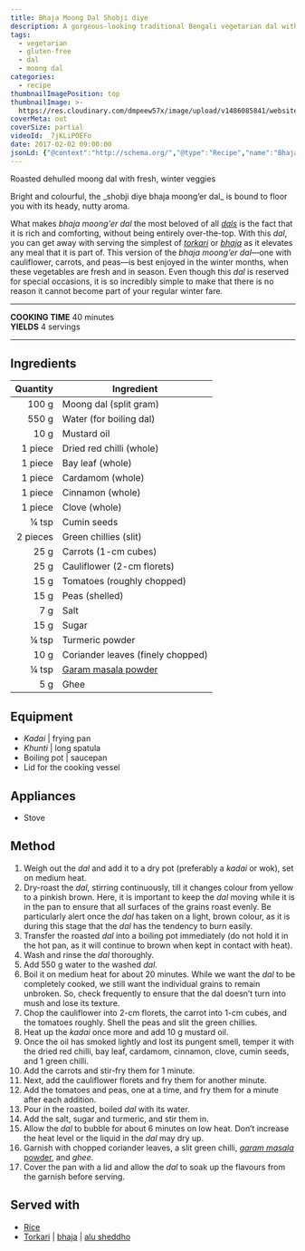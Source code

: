 ```yaml
---
title: Bhaja Moong Dal Shobji diye
description: A gorgeous-looking traditional Bengali vegetarian dal with roasted yellow mung beans, simmered with cauliflowers, carrots and peas.
tags:
  - vegetarian
  - gluten-free
  - dal
  - moong dal
categories:
  - recipe
thumbnailImagePosition: top
thumbnailImage: >-
  https://res.cloudinary.com/dmpeew57x/image/upload/v1486085841/website-thumbnail-bhaja-moong-dal_mmllfy.jpg
coverMeta: out
coverSize: partial
videoId: _7jKLiPOEFo
date: 2017-02-02 09:00:00
jsonLd: {"@context":"http://schema.org/","@type":"Recipe","name":"Bhaja Moong Dal Shobji diye","author":"Bong Eats","image":"https://res.cloudinary.com/dmpeew57x/image/upload/v1486085841/thumbnail-small-bhaja-moong-dal_l0srb1.jpg","description":"Roasted moong dal with fresh, winter veggies","prepTime":"PT15M","totalTime":"PT40M","recipeYield":"4 servings","recipeIngredient":["100 g   Moong dal (split gram)","550 g   Water (for boiling dal)","10 g   Mustard oil","1 piece   Dried red chilli (whole)","1 piece   Bay leaf (whole)","1 piece   Cardamom (whole)","1 piece   Cinnamon (whole)","1 piece   Clove (whole)","¼ tsp   Cumin seeds","2 pieces   Green chillies (slit)","25 g   Carrots (1-cm cubes)","25 g   Cauliflower (2-cm florets)","15 g   Tomatoes (roughly chopped)","15 g   Peas (shelled)","7 g   Salt","15 g   Sugar","¼ tsp   Turmeric powder","10 g   Coriander leaves (finely chopped)","¼ tsp   Garam masala powder","5 g   Ghee"],"recipeInstructions":["1. Weigh out the dal and add it to a dry pot (preferably a kadai or wok), set on medium heat.","2. Dry-roast the dal, stirring continuously, till it changes colour from yellow to a pinkish brown. Here, it is important to keep the dal moving while it is in the pan to ensure that all surfaces of the grains roast evenly. Be particularly alert once the dal has taken on a light, brown colour, as it is during this stage that the dal has the tendency to burn easily.","3. Transfer the roasted dal into a boiling pot immediately (do not hold it in the hot pan, as it will continue to brown when kept in contact with heat).","4. Wash and rinse the dal thoroughly.","5. Add 550 g water to the washed dal.","6. Boil it on medium heat for about 20 minutes. While we want the dal to be completely cooked, we still want the individual grains to remain unbroken. So, check frequently to ensure that the dal doesn’t turn into mush and lose its texture.","7. Chop the cauliflower into 2-cm florets, the carrot into 1-cm cubes, and the tomatoes roughly. Shell the peas and slit the green chillies.","8. Heat up the kadai once more and add 10 g mustard oil.","9. Once the oil has smoked lightly and lost its pungent smell, temper it with the dried red chilli, bay leaf, cardamom, cinnamon, clove, cumin seeds, and 1 green chilli.","10. Add the carrots and stir-fry them for 1 minute.","11. Next, add the cauliflower florets and fry them for another minute.","12. Add the tomatoes and peas, one at a time, and fry them for a minute after each addition.","13. Pour in the roasted, boiled dal with its water.","14. Add the salt, sugar and turmeric, and stir them in.","15. Allow the dal to bubble for about 6 minutes on low heat. Don’t increase the heat level or the liquid in the dal may dry up.","16. Garnish with chopped coriander leaves, a slit green chilli, garam masala powder, and ghee.","17. Cover the pan with a lid and allow the dal to soak up the flavours from the garnish before serving."]}
---
```


<p class="post-byline">Roasted dehulled moong dal with fresh, winter veggies</p>

<p class="post-intro">Bright and colourful, the _shobji diye bhaja moong’er dal_ is bound to floor you with its heady, nutty aroma.</p>

<!-- more -->
<span class="dropcap">W</span>hat makes _bhaja moong'er dal_ the most beloved of all [_dals_](/tags/dal/) is the fact that it is rich and comforting, without being entirely over-the-top. With this _dal_, you can get away with serving the simplest of [_torkari_](/tags/torkari/) or [_bhaja_](/tags/bhaja/) as it elevates any meal that it is part of. This version of the _bhaja moong’er dal_—one with cauliflower, carrots, and peas—is best enjoyed in the winter months, when these vegetables are fresh and in season. Even though this _dal_ is reserved for special occasions, it is so incredibly simple to make that there is no reason it cannot become part of your regular winter fare.
</p>

***

**COOKING TIME** 40 minutes   
**YIELDS** 4 servings

***
## Ingredients
| Quantity | Ingredient                        |
|---------:|-----------------------------------|
|    100 g | Moong dal (split gram)            |
|    550 g | Water (for boiling dal)           |
|     10 g | Mustard oil                       |
|  1 piece | Dried red chilli (whole)          |
|  1 piece | Bay leaf (whole)                  |
|  1 piece | Cardamom (whole)                  |
|  1 piece | Cinnamon (whole)                  |
|  1 piece | Clove (whole)                     |
|    ¼ tsp | Cumin seeds                       |
| 2 pieces | Green chillies (slit)             |
|     25 g | Carrots (1-cm cubes)              |
|     25 g | Cauliflower (2-cm florets)        |
|     15 g | Tomatoes (roughly chopped)        |
|     15 g | Peas (shelled)                    |
|      7 g | Salt                              |
|     15 g | Sugar                             |
|    ¼ tsp | Turmeric powder                   |
|     10 g | Coriander leaves (finely chopped) |
|    ¼ tsp | [Garam masala powder](/recipe/bengali-garam-masala/) |
|      5 g | Ghee                              |

## Equipment
- _Kadai_ | frying pan
- _Khunti_ | long spatula
- Boiling pot | saucepan
- Lid for the cooking vessel

## Appliances
- Stove

## Method
1. Weigh out the _dal_ and add it to a dry pot (preferably a _kadai_ or wok), set on medium heat.
2. Dry-roast the _dal_, stirring continuously, till it changes colour from yellow to a pinkish brown. Here, it is important to keep the _dal_ moving while it is in the pan to ensure that all surfaces of the grains roast evenly. Be particularly alert once the _dal_ has taken on a light, brown colour, as it is during this stage that the _dal_ has the tendency to burn easily.
3. Transfer the roasted _dal_ into a boiling pot immediately (do not hold it in the hot pan, as it will continue to brown when kept in contact with heat).
4. Wash and rinse the _dal_ thoroughly.
5. Add 550 g water to the washed _dal_.
6. Boil it on medium heat for about 20 minutes. While we want the _dal_ to be completely cooked, we still want the individual grains to remain unbroken. So, check frequently to ensure that the dal doesn’t turn into mush and lose its texture.
7. Chop the cauliflower into 2-cm florets, the carrot into 1-cm cubes, and the tomatoes roughly. Shell the peas and slit the green chillies.
8. Heat up the _kadai_ once more and add 10 g mustard oil.
9. Once the oil has smoked lightly and lost its pungent smell, temper it with the dried red chilli, bay leaf, cardamom, cinnamon, clove, cumin seeds, and 1 green chilli.
10. Add the carrots and stir-fry them for 1 minute.
11. Next, add the cauliflower florets and fry them for another minute.
12. Add the tomatoes and peas, one at a time, and fry them for a minute after each addition.
13. Pour in the roasted, boiled _dal_ with its water.
14. Add the salt, sugar and turmeric, and stir them in.
15. Allow the _dal_ to bubble for about 6 minutes on low heat. Don’t increase the heat level or the liquid in the _dal_ may dry up.
16. Garnish with chopped coriander leaves, a slit green chilli, [_garam masala_ powder](/recipe/bengali-garam-masala/), and _ghee_.
17. Cover the pan with a lid and allow the _dal_ to soak up the flavours from the garnish before serving.

## Served with
- [Rice](/how-to/cook-the-perfect-rice/)
- [Torkari](/tags/torkari/) | [bhaja](/tags/bhaja/) | [alu sheddho](/recipe/alu-sheddho/)
